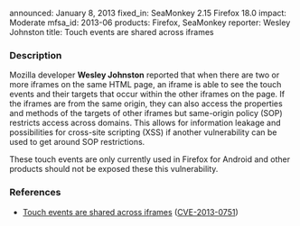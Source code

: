 announced: January 8, 2013
fixed_in: SeaMonkey 2.15
          Firefox 18.0
impact: Moderate
mfsa_id: 2013-06
products: Firefox, SeaMonkey
reporter: Wesley Johnston
title: Touch events are shared across iframes

<h3>Description</h3>

<p>Mozilla developer <strong>Wesley Johnston</strong> reported that when there are two or more iframes on the same HTML page, an iframe is able to see the touch events and their targets that occur within the other iframes on the page. If the iframes are from the same origin, they can also access the properties and methods of the targets of other iframes but same-origin policy (SOP) restricts access across domains. This allows for information leakage and possibilities for cross-site scripting (XSS) if another vulnerability can be used to get around SOP restrictions. 
</p>

<p class="note">These touch events are only currently used in Firefox for Android and other products should not be exposed these this vulnerability.
</p>


<h3>References</h3>

<ul>
  <li><a href="https://bugzilla.mozilla.org/show_bug.cgi?id=790454">
      Touch events are shared across iframes</a> (<a href="http://cve.mitre.org/cgi-bin/cvename.cgi?name=CVE-2013-0751" class="ex-ref">CVE-2013-0751</a>)</li>
</ul>




